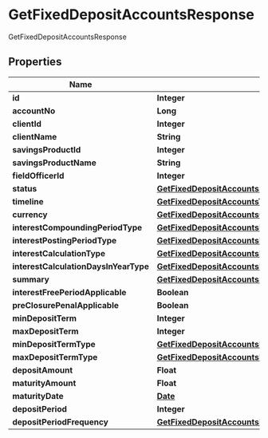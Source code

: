 

# GetFixedDepositAccountsResponse

GetFixedDepositAccountsResponse
## Properties

Name | Type | Description | Notes
------------ | ------------- | ------------- | -------------
**id** | **Integer** |  |  [optional]
**accountNo** | **Long** |  |  [optional]
**clientId** | **Integer** |  |  [optional]
**clientName** | **String** |  |  [optional]
**savingsProductId** | **Integer** |  |  [optional]
**savingsProductName** | **String** |  |  [optional]
**fieldOfficerId** | **Integer** |  |  [optional]
**status** | [**GetFixedDepositAccountsStatus**](GetFixedDepositAccountsStatus.md) |  |  [optional]
**timeline** | [**GetFixedDepositAccountsTimeline**](GetFixedDepositAccountsTimeline.md) |  |  [optional]
**currency** | [**GetFixedDepositAccountsCurrency**](GetFixedDepositAccountsCurrency.md) |  |  [optional]
**interestCompoundingPeriodType** | [**GetFixedDepositAccountsInterestCompoundingPeriodType**](GetFixedDepositAccountsInterestCompoundingPeriodType.md) |  |  [optional]
**interestPostingPeriodType** | [**GetFixedDepositAccountsInterestPostingPeriodType**](GetFixedDepositAccountsInterestPostingPeriodType.md) |  |  [optional]
**interestCalculationType** | [**GetFixedDepositAccountsInterestCalculationType**](GetFixedDepositAccountsInterestCalculationType.md) |  |  [optional]
**interestCalculationDaysInYearType** | [**GetFixedDepositAccountsInterestCalculationDaysInYearType**](GetFixedDepositAccountsInterestCalculationDaysInYearType.md) |  |  [optional]
**summary** | [**GetFixedDepositAccountsSummary**](GetFixedDepositAccountsSummary.md) |  |  [optional]
**interestFreePeriodApplicable** | **Boolean** |  |  [optional]
**preClosurePenalApplicable** | **Boolean** |  |  [optional]
**minDepositTerm** | **Integer** |  |  [optional]
**maxDepositTerm** | **Integer** |  |  [optional]
**minDepositTermType** | [**GetFixedDepositAccountsMinDepositTermType**](GetFixedDepositAccountsMinDepositTermType.md) |  |  [optional]
**maxDepositTermType** | [**GetFixedDepositAccountsMaxDepositTermType**](GetFixedDepositAccountsMaxDepositTermType.md) |  |  [optional]
**depositAmount** | **Float** |  |  [optional]
**maturityAmount** | **Float** |  |  [optional]
**maturityDate** | [**Date**](Date.md) |  |  [optional]
**depositPeriod** | **Integer** |  |  [optional]
**depositPeriodFrequency** | [**GetFixedDepositAccountsDepositPeriodFrequency**](GetFixedDepositAccountsDepositPeriodFrequency.md) |  |  [optional]



